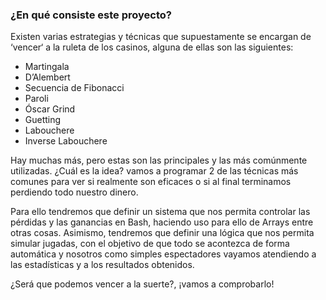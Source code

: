 ### ¿En qué consiste este proyecto?
Existen varias estrategias y técnicas que supuestamente se encargan de ‘vencer‘ a la ruleta de los casinos, alguna de ellas son las siguientes:

+ Martingala
+ D’Alembert
+ Secuencia de Fibonacci
+ Paroli
+ Óscar Grind
+ Guetting
+ Labouchere
+ Inverse Labouchere

Hay muchas más, pero estas son las principales y las más comúnmente utilizadas. ¿Cuál es la idea? vamos a programar 2 de las técnicas más comunes para ver si realmente son eficaces o si al final terminamos perdiendo todo nuestro dinero.

Para ello tendremos que definir un sistema que nos permita controlar las pérdidas y las ganancias en Bash, haciendo uso para ello de Arrays entre otras cosas. Asimismo, tendremos que definir una lógica que nos permita simular jugadas, con el objetivo de que todo se acontezca de forma automática y nosotros como simples espectadores vayamos atendiendo a las estadísticas y a los resultados obtenidos.

¿Será que podemos vencer a la suerte?, ¡vamos a comprobarlo!
